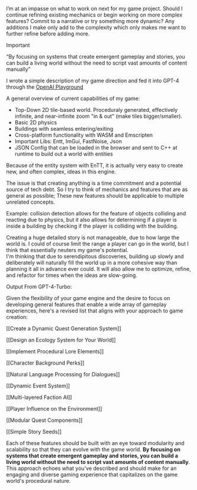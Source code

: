   

I’m at an impasse on what to work on next for my game project. Should I continue refining existing mechanics or begin working on more complex features? Commit to a narrative or try something more dynamic? Any additions I make only add to the complexity which only makes me want to further refine before adding more.

> [!important]  
> “By focusing on systems that create emergent gameplay and stories, you can build a living world without the need to script vast amounts of content manually”  

I wrote a simple description of my game direction and fed it into GPT-4 through the [OpenAI Playground](https://platform.openai.com/playground)

A general overview of current capabilities of my game:

- Top-Down 2D tile-based world. Proceduraly generated, effectively infinite, and near-infinite zoom "in & out" (make tiles bigger/smaller).
- Basic 2D physics
- Buildings with seamless entering/exiting
- Cross-platform functionality with WASM and Emscripten
- Important Libs: Entt, ImGui, FastNoise, Json
- JSON Config that can be loaded in the browser and sent to C++ at runtime to build out a world with entities

Because of the entity system with EnTT, it is actually very easy to create new, and often complex, ideas in this engine.

  
The issue is that creating anything is a time commitment and a potential source of tech debt. So I try to think of mechanics and features that are as general as possible; These new features should be applicable to multiple unrelated concepts.  

Example: collision detection allows for the feature of objects colliding and reacting due to physics, but it also allows for determining if a player is inside a building by checking if the player is colliding with the building.

  

Creating a huge detailed story is not manageable, due to how large the world is. I could of course limit the range a player can go in the world, but I think that essentially neuters my game's potential.  
I'm thinking that due to serendipitous discoveries, building up slowly and deliberately will naturally fill the world up in a more cohesive way than planning it all in advance ever could. It will also allow me to optimize, refine, and refactor for times when the ideas are slow-going.  

Output From GPT-4-Turbo:

Given the flexibility of your game engine and the desire to focus on developing general features that enable a wide array of gameplay experiences, here's a revised list that aligns with your approach to game creation:

[[Create a Dynamic Quest Generation System]]

[[Design an Ecology System for Your World]]

[[Implement Procedural Lore Elements]]

[[Character Background Perks]]

[[Natural Language Processing for Dialogues]]

[[Dynamic Event System]]

[[Multi-layered Faction AI]]

[[Player Influence on the Environment]]

[[Modular Quest Components]]

[[Simple Story Seeds]]

Each of these features should be built with an eye toward modularity and scalability so that they can evolve with the game world. **By focusing on systems that create emergent gameplay and stories, you can build a living world without the need to script vast amounts of content manually**. This approach echoes what you've described and should make for an engaging and diverse gaming experience that capitalizes on the game world's procedural nature.